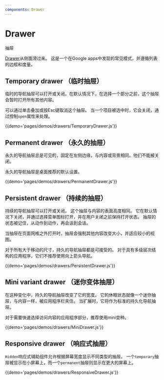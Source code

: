 ```yaml
---
components: Drawer
---
```


# Drawer

抽屉

[Drawer](https://material.io/guidelines/patterns/navigation-drawer.html)从侧面滑过来。
这是一个在Google apps中发现的常见模式，并遵循列表的边框和度量。

## Temporary drawer （临时抽屉）

临时的导航抽屉可以打开或关闭。在默认情况下，在选择一个部分之前，这个抽屉会暂时打开所有其他内容。

可以通过单击叠加或按Esc键取消这个抽屉。
当一个项目被选中时，它会关闭，通过控制`open`属性来处理。

{{demo='pages/demos/drawers/TemporaryDrawer.js'}}

## Permanent drawer （永久的抽屉）

永久的导航抽屉总是可见的，固定在左侧边缘，与内容或背景相同。他们不能被关闭。

永久的导航抽屉是桌面推荐的默认设置。

{{demo='pages/demos/drawers/PermanentDrawer.js'}}

## Persistent drawer （持续的抽屉）

持续的导航抽屉可以打开或关闭。
这个抽屉与内容的表面高度相同。
它在默认情况下关闭，并通过选择菜单图标打开，并在用户关闭之前保持打开状态。
抽屉的状态被记住，从动作到动作，再会话到会话。

当抽屉在页面网格之外打开时，抽屉会强制其他内容改变大小，并适应较小的视图。

对于所有大于移动的尺寸，持久的导航抽屉都是可接受的。
对于具有多级层次结构的应用程序，它们不推荐使用向上箭头导航。

{{demo='pages/demos/drawers/PersistentDrawer.js'}}

## Mini variant drawer （迷你变体抽屉）

在这种变化中，持久的导航抽屉改变了它的宽度。
它的休眠状态就像一个迷你抽屉，与内容一样，被应用程序栏夹住。
当扩展时，它将作为标准的持久化导航抽屉。

对于需要快速选择访问内容的应用程序部分，推荐使用mini变种。


{{demo='pages/demos/drawers/MiniDrawer.js'}}

## Responsive drawer （响应式抽屉）

`Hidden`响应式辅助组件允许根据屏幕宽度显示不同类型的抽屉。
一个`temporary`抽屉被显示在小屏幕上，而一个`permanent`抽屉则显示在更大的屏幕上。

{{demo='pages/demos/drawers/ResponsiveDrawer.js'}}
